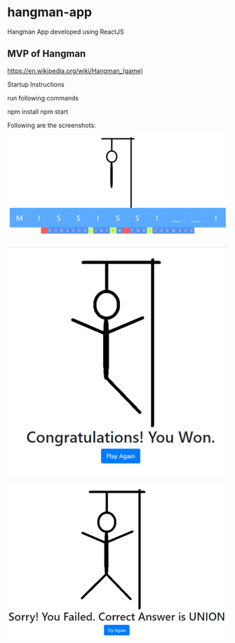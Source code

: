# hangman-app
Hangman App developed using ReactJS

## MVP of Hangman
 https://en.wikipedia.org/wiki/Hangman_(game)

Startup Instructions

run following commands

npm install
npm start

Following are the screenshots:

![alt text](https://github.com/mrzasad/hangman-app/blob/master/screenshots/Capture1.PNG)

![alt text](https://github.com/mrzasad/hangman-app/blob/master/screenshots/Capture2.PNG)

![alt text](https://github.com/mrzasad/hangman-app/blob/master/screenshots/Capture3.PNG)
